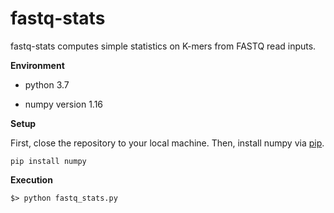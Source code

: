 # fastq-stats

fastq-stats computes simple statistics on K-mers from FASTQ read inputs.

**Environment**

- python 3.7

- numpy version 1.16

**Setup**

First, close the repository to your local machine. Then, install numpy via [pip](https://pip.pypa.io/en/stable/installing/).

 `pip install numpy`
 
 **Execution**
 
 `$> python fastq_stats.py`
